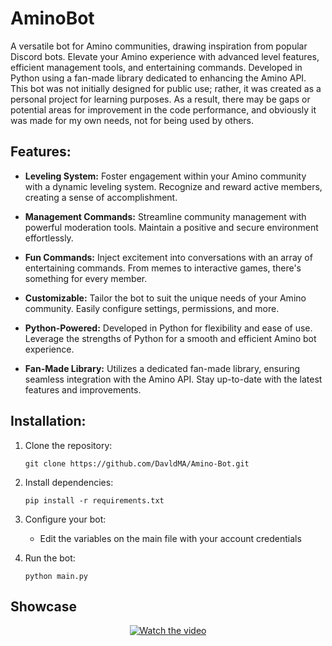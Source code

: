 # AminoBot

A versatile bot for Amino communities, drawing inspiration from popular Discord bots. Elevate your Amino experience with advanced level features, efficient management tools, and entertaining commands. Developed in Python using a fan-made library dedicated to enhancing the Amino API. This bot was not initially designed for public use; rather, it was created as a personal project for learning purposes. As a result, there may be gaps or potential areas for improvement in the code performance, and obviously it was made for my own needs, not for being used by others.

## Features:

- **Leveling System:** Foster engagement within your Amino community with a dynamic leveling system. Recognize and reward active members, creating a sense of accomplishment.

- **Management Commands:** Streamline community management with powerful moderation tools. Maintain a positive and secure environment effortlessly.

- **Fun Commands:** Inject excitement into conversations with an array of entertaining commands. From memes to interactive games, there's something for every member.

- **Customizable:** Tailor the bot to suit the unique needs of your Amino community. Easily configure settings, permissions, and more.

- **Python-Powered:** Developed in Python for flexibility and ease of use. Leverage the strengths of Python for a smooth and efficient Amino bot experience.

- **Fan-Made Library:** Utilizes a dedicated fan-made library, ensuring seamless integration with the Amino API. Stay up-to-date with the latest features and improvements.

## Installation:

1. Clone the repository:
   ```
   git clone https://github.com/DavldMA/Amino-Bot.git
   ```

2. Install dependencies:
   ```
   pip install -r requirements.txt
   ```

3. Configure your bot:
   - Edit the variables on the main file with your account credentials

4. Run the bot:
   ```
   python main.py
   ```

## Showcase
<p align="center">
  <a href="https://youtu.be/vt5fpE0bzSY">
    <img src="https://i.stack.imgur.com/Vp2cE.png" alt="Watch the video">
  </a>
</p>

